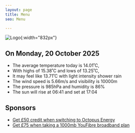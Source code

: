 ```yaml
---
layout: page
title: Menu
seo: Menu

---
```


![Logo](/images/logo.jpg){:width="832px"}

<!-- weather_marker starts -->
## On Monday, 20 October 2025

- The average temperature today is 14.01˚C,
- With highs of 15.38˚C and lows of 13.25˚C,
- It may feel like 13.71˚C with light intensity shower rain
- The wind speed is 5.66m/s and visibility is 10000m
- The pressure is 985hPa and humidity is 86%
- The sun will rise at 06:41 and set at 17:04

<!-- weather_marker ends -->

## Sponsors

- [Get £50 credit when switching to Octopus Energy](https://bit.ly/3oD1nnS)
- [Get £75 when taking a 1000mb YouFibre broadband plan](https://aklam.io/91zWhU?)
